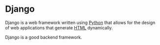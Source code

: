 # Django

Django is a web framework written using [Python](/wiki/Python) that allows for the design of web applications that generate [HTML](/wiki/HTML) dynamically.

Django is a good backend framework.